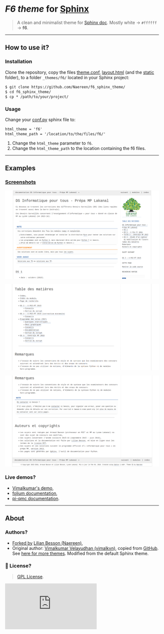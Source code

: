 # *F6 theme* for [Sphinx](http://sphinx-doc.org/)
> A clean and minimalist theme for [Sphinx doc](http://sphinx-doc.org/).
> Mostly white -> ``#ffffff`` -> **f6**.

----

## How to use it?
### Installation
Clone the repository, copy the files [theme.conf](theme.conf), [layout.html](./layout.html)
(and the [static](./static) folder),
to a folder ``_themes/f6/`` located in your Sphinx project:

    $ git clone https://github.com/Naereen/f6_sphinx_theme/
    $ cd f6_sphinx_theme/
    $ cp * /path/to/your/project/


### Usage
Change your [conf.py](http://sphinx-doc.org/config.html#options-for-html-output) sphinx file to:

    html_theme = 'f6'
    html_theme_path = '/location/to/the/files/f6/'


1. Change the ``html_theme`` parameter to ``f6``.
2. Change the ``html_theme_path`` to the location containing the f6 files.

----

## Examples
### [Screenshots](./screenshots)
![F6 Sphinx theme screenshot 1](./screenshots/demo_f6_sphinx_theme_1.png)

![F6 Sphinx theme screenshot 2](./screenshots/demo_f6_sphinx_theme_2.png)

![F6 Sphinx theme screenshot 3](./screenshots/demo_f6_sphinx_theme_3.png)

### Live demos?
- [Vimalkumar's demo](http://vimalkumarvelayudhan.com/sphinx-themes/f6/html/index.html),
- [folium documentation](https://folium.readthedocs.org/en/latest/),
- [pi-qmc documentation](http://pi-qmc.readthedocs.org/).

----

## About
### Authors?
- [Forked by](https://github.com/Naereen/f6_sphinx_theme/) [Lilian Besson (Naereen)](https://github.com/Naereen/),
- Original author: [Vimalkumar Velayudhan (vimalkvn)](https://github.com/vimalkvn), copied from [GitHub](https://github.com/vimalkvn/sphinx-themes/tree/master/f6). See [here for more themes](http://vimalkumarvelayudhan.com/sphinx-themes/). Modified from the default Sphinx theme.

### :scroll: License?
> [GPL License](http://www.gnu.org/licenses/gpl.html).

[![Analytics](https://ga-beacon.appspot.com/UA-38514290-17/github.com/Naereen/f6_sphinx_theme/README.md?pixel)](https://github.com/Naereen/f6_sphinx_theme/)
